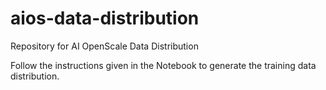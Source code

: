 # aios-data-distribution
Repository for AI OpenScale Data Distribution

Follow the instructions given in the Notebook to generate the training data distribution.